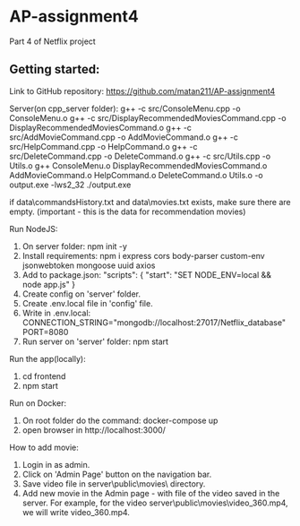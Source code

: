 # AP-assignment4

Part 4 of Netflix project


## Getting  started:
Link to GitHub repository:
https://github.com/matan211/AP-assignment4

Server(on cpp_server folder):
g++ -c src/ConsoleMenu.cpp -o ConsoleMenu.o
g++ -c src/DisplayRecommendedMoviesCommand.cpp -o DisplayRecommendedMoviesCommand.o
g++ -c src/AddMovieCommand.cpp -o AddMovieCommand.o
g++ -c src/HelpCommand.cpp -o HelpCommand.o
g++ -c src/DeleteCommand.cpp -o DeleteCommand.o
g++ -c src/Utils.cpp -o Utils.o
g++ ConsoleMenu.o DisplayRecommendedMoviesCommand.o AddMovieCommand.o HelpCommand.o DeleteCommand.o Utils.o -o output.exe -lws2_32
./output.exe

if data\commandsHistory.txt and data\movies.txt exists, make sure there are empty.
(important - this is the data for recommendation movies)

Run NodeJS:
1. On server folder: npm init -y
2. Install requirements: npm i express cors body-parser custom-env jsonwebtoken mongoose uuid axios
3. Add to package.json: "scripts": {
    "start": "SET NODE_ENV=local && node app.js"
  }
4. Create config on 'server' folder.
5. Create .env.local file in 'config' file.
6. Write in .env.local: CONNECTION_STRING="mongodb://localhost:27017/Netflix_database"
PORT=8080 
7. Run server on 'server' folder: npm start

Run the app(locally):
1. cd frontend
2. npm start

Run on Docker:
1. On root folder do the command:
  docker-compose up
2. open browser in http://localhost:3000/

How to add movie:
1. Login in as admin.
2. Click on 'Admin Page' button on the navigation bar.
3. Save video file in server\public\movies\ directory.
4. Add new movie in the Admin page - with file of the video saved in the server. 
For example,  for the video server\public\movies\video_360.mp4, we will write video_360.mp4.
